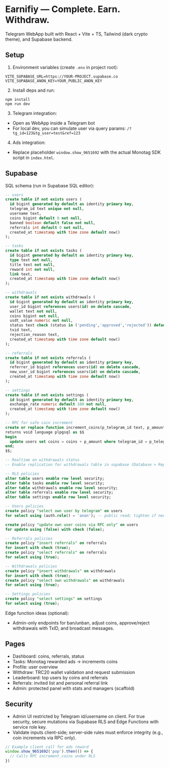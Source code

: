 # Earnifiy — Complete. Earn. Withdraw.

Telegram WebApp built with React + Vite + TS, Tailwind (dark crypto theme), and Supabase backend.

## Setup

1. Environment variables (create `.env` in project root):

```
VITE_SUPABASE_URL=https://YOUR-PROJECT.supabase.co
VITE_SUPABASE_ANON_KEY=YOUR_PUBLIC_ANON_KEY
```

2. Install deps and run:

```
npm install
npm run dev
```

3. Telegram integration:
- Open as WebApp inside a Telegram bot
- For local dev, you can simulate user via query params: `/?tg_id=123&tg_user=test&ref=123`

4. Ads integration:
- Replace placeholder `window.show_9651692` with the actual Monotag SDK script in `index.html`.

## Supabase

SQL schema (run in Supabase SQL editor):

```sql
-- users
create table if not exists users (
  id bigint generated by default as identity primary key,
  telegram_id text unique not null,
  username text,
  coins bigint default 0 not null,
  banned boolean default false not null,
  referrals int default 0 not null,
  created_at timestamp with time zone default now()
);

-- tasks
create table if not exists tasks (
  id bigint generated by default as identity primary key,
  type text not null,
  title text not null,
  reward int not null,
  link text,
  created_at timestamp with time zone default now()
);

-- withdrawals
create table if not exists withdrawals (
  id bigint generated by default as identity primary key,
  user_id bigint references users(id) on delete cascade,
  wallet text not null,
  coins bigint not null,
  usdt_value numeric not null,
  status text check (status in ('pending','approved','rejected')) default 'pending',
  txid text,
  rejection_reason text,
  created_at timestamp with time zone default now()
);

-- referrals
create table if not exists referrals (
  id bigint generated by default as identity primary key,
  referrer_id bigint references users(id) on delete cascade,
  new_user_id bigint references users(id) on delete cascade,
  created_at timestamp with time zone default now()
);

-- settings
create table if not exists settings (
  id bigint generated by default as identity primary key,
  exchange_rate numeric default 100 not null,
  created_at timestamp with time zone default now()
);

-- RPC for safe coin increment
create or replace function increment_coins(p_telegram_id text, p_amount int)
returns void language plpgsql as $$
begin
  update users set coins = coins + p_amount where telegram_id = p_telegram_id;
end;
$$;

-- Realtime on withdrawals status
-- Enable replication for withdrawals table in supabase (Database > Replication)

-- RLS policies
alter table users enable row level security;
alter table tasks enable row level security;
alter table withdrawals enable row level security;
alter table referrals enable row level security;
alter table settings enable row level security;

-- Users policies
create policy "select own user by telegram" on users
for select using (auth.role() = 'anon'); -- public read; tighten if needed

create policy "update own user coins via RPC only" on users
for update using (false) with check (false);

-- Referrals policies
create policy "insert referrals" on referrals
for insert with check (true);
create policy "select referrals" on referrals
for select using (true);

-- Withdrawals policies
create policy "insert withdrawals" on withdrawals
for insert with check (true);
create policy "select own withdrawals" on withdrawals
for select using (true);

-- Settings policies
create policy "select settings" on settings
for select using (true);
```

Edge function ideas (optional):
- Admin-only endpoints for ban/unban, adjust coins, approve/reject withdrawals with TxID, and broadcast messages.

## Pages
- Dashboard: coins, referrals, status
- Tasks: Monotag rewarded ads → increments coins
- Profile: user overview
- Withdraw: TRC20 wallet validation and request submission
- Leaderboard: top users by coins and referrals
- Referrals: invited list and personal referral link
- Admin: protected panel with stats and managers (scaffold)

## Security
- Admin UI restricted by Telegram id/username on client. For true security, secure mutations via Supabase RLS and Edge Functions with service role key.
- Validate inputs client-side; server-side rules must enforce integrity (e.g., coin increments via RPC only).

```js
// Example client call for ads reward
window.show_9651692('pop').then(() => {
  // Calls RPC increment_coins under RLS
})
```
